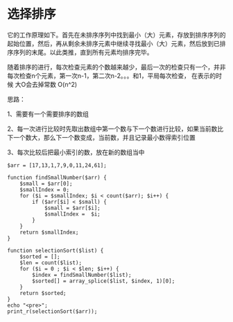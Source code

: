 # 选择排序

它的工作原理如下。首先在未排序序列中找到最小（大）元素，存放到排序序列的起始位置，然后，再从剩余未排序元素中继续寻找最小（大）元素，然后放到已排序序列的末尾。以此类推，直到所有元素均排序完毕。

随着排序的进行，每次检查元素的个数越来越少，最后一次的检查只有一个，并非每次检查n个元素，第一次n-1，第二次n-2。。。和1，平局每次检查， 在表示的时候 大O会去掉常数 O\(n^2\)

思路：

1、需要有一个需要排序的数组

2、每一次进行比较时先取出数组中第一个数与下一个数进行比较，如果当前数比下一个数大，那么下一个数变成，当前数，并且记录最小数得索引位置

3、每次比较后把最小索引的数，放在新的数组当中

```
$arr = [17,13,1,7,9,0,11,24,61];

function findSmallNumber($arr) {
    $small = $arr[0];
    $smallIndex = 0;
    for ($i = $smallIndex; $i < count($arr); $i++) {
        if ($arr[$i] < $small) {
            $small = $arr[$i];
            $smallIndex =  $i;
        }
    }
    return $smallIndex;
}

function selectionSort($list) {
    $sorted = [];
    $len = count($list);
    for ($i = 0 ; $i < $len; $i++) {
        $index = findSmallNumber($list);
        $sorted[] = array_splice($list, $index, 1)[0];
    }
    return $sorted;
}
echo "<pre>";
print_r(selectionSort($arr));
```



